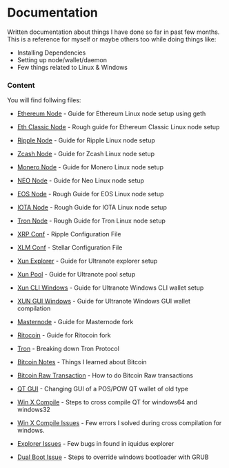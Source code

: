 # Documentation

Written documentation about things I have done so far in past few months. This is a reference for myself or maybe others too while doing things like:

  - Installing Dependencies
  - Setting up node/wallet/daemon
  - Few things related to Linux & Windows

### Content

You will find follwing files:

* [Ethereum Node](https://github.com/rishabhworking/documentation/blob/master/gethEthereumNode.txt) - Guide for Ethereum Linux node setup using geth
* [Eth Classic Node](https://github.com/rishabhworking/documentation/blob/master/gethETCDocumentation.txt) - Rough guide for Ethereum Classic Linux node setup
* [Ripple Node](https://github.com/rishabhworking/documentation/blob/master/rippleNodeSetup.txt) - Guide for Ripple Linux node setup
* [Zcash Node](https://github.com/rishabhworking/documentation/blob/master/zCashNodeSetup.txt) - Guide for Zcash Linux node setup
* [Monero Node](https://github.com/rishabhworking/documentation/blob/master/moneroNodeSetup.txt) - Guide for Monero	 Linux node setup
* [NEO Node](https://github.com/rishabhworking/documentation/blob/master/neoNodeSetup.txt) - Guide for Neo Linux node setup
* [EOS Node](https://github.com/rishabhworking/documentation/blob/master/eosNodeSetup.txt) - Rough Guide for EOS Linux node setup
* [IOTA Node](https://github.com/rishabhworking/documentation/blob/master/iotaNodeSetup.txt) - Rough Guide for IOTA Linux node setup
* [Tron Node](https://github.com/rishabhworking/documentation/blob/master/tronNodeSetup.txt) - Rough Guide for Tron Linux node setup

* [XRP Conf](https://github.com/rishabhworking/documentation/blob/master/rippledCorrectConf.cfg) - Ripple Configuration File
* [XLM Conf](https://github.com/rishabhworking/documentation/blob/master/stellar.cfg) - Stellar Configuration File

* [Xun Explorer](https://github.com/rishabhworking/documentation/blob/master/ultranoteExplorer.txt) - Guide for Ultranote explorer setup
* [Xun Pool](https://github.com/rishabhworking/documentation/blob/master/ultranotePool.txt) - Guide for Ultranote pool setup
* [Xun CLI Windows](https://github.com/rishabhworking/documentation/blob/master/UltranoteCliWindowsSetup.txt) - Guide for Ultranote Windows CLI wallet setup
* [XUN GUI Windows](https://github.com/rishabhworking/documentation/blob/master/Dcm_Cryptonote_WinWlt.txt) - Guide for Ultranote Windows GUI wallet compilation


* [Masternode](https://github.com/rishabhworking/documentation/blob/master/forkingMasternode.txt) - Guide for Masternode fork
* [Ritocoin](https://github.com/rishabhworking/documentation/blob/master/forkingRito.txt) - Guide for Ritocoin fork
* [Tron](https://github.com/rishabhworking/documentation/blob/master/tronTechDoc.txt) - Breaking down Tron Protocol 

* [Bitcoin Notes](https://github.com/rishabhworking/documentation/blob/master/bitcoinNotes.txt) - Things I learned about Bitcoin
* [Bitcoin Raw Transaction](https://github.com/rishabhworking/documentation/blob/master/btcRawTransaction.txt) - How to do Bitcoin Raw transactions
* [QT GUI](https://github.com/rishabhworking/documentation/blob/master/changesQTUI.txt) - Changing GUI of a POS/POW QT wallet of old type
* [Win X Compile](https://github.com/rishabhworking/documentation/blob/master/winXcompilation.txt) - Steps to cross compile QT for windows64 and windows32
* [Win X Compile Issues](https://github.com/rishabhworking/documentation/blob/master/Xcompilatione_errors.txt) - Few errors I solved during cross compilation for windows.
* [Explorer Issues](https://github.com/rishabhworking/documentation/blob/master/Err_Dcm_Blk_Exp.txt) - Few bugs in found in iquidus explorer
* [Dual Boot Issue](https://github.com/rishabhworking/documentation/blob/master/DualBootIssue.txt) - Steps to override windows bootloader with GRUB

